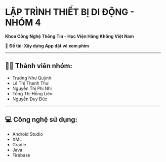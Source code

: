 
# LẬP TRÌNH THIẾT BỊ DI ĐỘNG - NHÓM 4

**Khoa Công Nghệ Thông Tin - Học Viện Hàng Không Việt Nam**

📌 **Đề tài: Xây dựng App đặt vé xem phim**

---

## 👨‍💻 Thành viên nhóm:
- Trương Như Quỳnh 
- Lê Thị Thanh Thư  
- Nguyễn Thị Phi Nhi  
- Tống Thị Hồng Liên  
- Nguyễn Duy Đức

---

## 💻 Công nghệ sử dụng:
- Android Studio  
- XML
- Gradle
- Java
- Firebase

